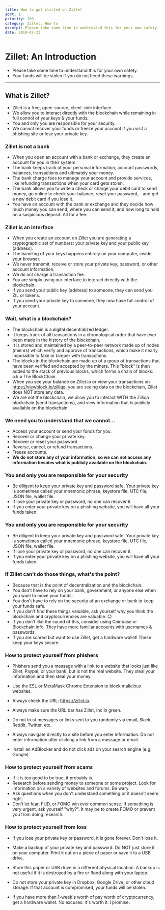 ```yaml
---
title: How to get started on Zillet
sort: 1
priority: 100
category: Zillet, How to
excerpt: Please take some time to understand this for your own safety. Your funds will be stolen if you do not heed these warnings. What is Zillet? Zillet is a free, open-source, client-side interface.
date: 2019-07-23
---
```



# Zillet: An Introduction

- Please take some time to understand this for your own safety.
- Your funds will be stolen if you do not heed these warnings.

<hr />

## What is Zillet?

- Zillet is a free, open-source, client-side interface.
- We allow you to interact directly with the blockchain while remaining in full control of your keys & your funds.
- You and only you are responsible for your security.
- We cannot recover your funds or freeze your account if you visit a phishing site or lose your private key.


### Zillet is not a bank

- When you open an account with a bank or exchange, they create an account for you in their system.
- The bank keeps track of your personal information, account passwords, balances, transactions and ultimately your money.
- The bank charge fees to manage your account and provide services, like refunding transactions when your card gets stolen.
- The bank allows you to write a check or charge your debit card to send money, go online to check your balance, reset your password, - and get a new debit card if you lose it.
- You have an account with the bank or exchange and they decide how much money you can send, where you can send it, and how long to hold on a suspicious deposit. All for a fee.


### Zillet is an interface

- When you create an account on Zillet you are generating a cryptographic set of numbers: your private key and your public key (address).
- The handling of your keys happens entirely on your computer, inside your browser.
- We never transmit, receive or store your private key, password, or other account information.
- We do not charge a transaction fee.
- You are simply using our interface to interact directly with the blockchain.
- If you send your public key (address) to someone, they can send you ZIL or tokens.
- If you send your private key to someone, they now have full control of your account.


### Wait, what is a blockchain?

- The blockchain is a digital decentralized ledger.
- It keeps track of all transactions in a chronological order that have ever been made in the history of the blockchain.
- It is stored and maintained by a peer-to-peer network made up of nodes (mienrs) which verify and approve of transactions, which make it nearly impossible to fake or tamper with transactions.
- The blocks in the blockchain are made up of a group of transactions that have been verified and accepted by the miners. This "block" is then added to the stack of previous blocks, which forms a chain of blocks: a.k.a The BlockChain.
- When you see your balance on Zillet.io or view your transactions on https://viewblock.io/zilliqa, you are seeing data on the blockchain, Zillet does NOT store any data.
- We are not the blockchain, we allow you to interact WITH the Zilliqa blockchain (send transactions), and view information that is publicly available on the blockchain


### We need you to understand that we cannot...

- Access your account or send your funds for you.
- Recover or change your private key.
- Recover or reset your password.
- Reverse, cancel, or refund transactions.
- Freeze accounts.
- **We do not store any of your information, so we can not access any information besides what is publicly available on the blockchain.**

### **You** and **only you** are responsible for your security

* Be diligent to keep your private key and password safe. Your private key is sometimes called your mnemonic phrase, keystore file, UTC file, JSON file, wallet file.
* If lose your private key or password, no one can recover it.
* If you enter your private key on a phishing website, you will have all your funds taken.

### **You** and **only you** are responsible for your security

* Be diligent to keep your private key and password safe. Your private key is sometimes called your mnemonic phrase, keystore file, UTC file, JSON file, wallet file.
* If lose your private key or password, no one can recover it.
* If you enter your private key on a phishing website, you will have all your funds taken.

### If Zillet can't do those things, what's the point?

- Because that is the point of decentralization and the blockchain.
- You don't have to rely on your bank, government, or anyone else when you want to move your funds.
- You don't have to rely on the security of an exchange or bank to keep your funds safe.
- If you don't find these things valuable, ask yourself why you think the blockchain and cryptocurrencies are valuable. 😉
- If you don't like the sound of this, consider using Coinbase or Blockchain.info. They have more familiar accounts with usernames & passwords.
- If you are scared but want to use Zillet, get a hardware wallet! These keep your keys secure.


### How to protect yourself from phishers

- Phishers send you a message with a link to a website that looks just like Zillet, Paypal, or your bank, but is not the real website. They steal your information and then steal your money.

- Use the ESL or MetaMask Chrome Extension to block malicious websites.
- Always check the URL: https://zillet.io.
- Always make sure the URL bar has Zillet, Inc in green.
- Do not trust messages or links sent to you randomly via email, Slack, Reddit, Twitter, etc.
- Always navigate directly to a site before you enter information. Do not enter information after clicking a link from a message or email.
- Install an AdBlocker and do not click ads on your search engine (e.g. Google).


### How to protect yourself from scams

- If it is too good to be true, it probably is.
- Research before sending money to someone or some project. Look for information on a variety of websites and forums. Be wary.
- Ask questions when you don't understand something or it doesn't seem right.
- Don't let fear, FUD, or FOMO win over common sense. If something is very urgent, ask yourself "why?". It may be to create FOMO or prevent you from doing research.


### How to protect yourself from loss

- If you lose your private key or password, it is gone forever. Don't lose it.

- Make a backup of your private key and password. Do NOT just store it on your computer. Print it out on a piece of paper or save it to a USB drive.
- Store this paper or USB drive in a different physical location. A backup is not useful if it is destroyed by a fire or flood along with your laptop.
- Do not store your private key in Dropbox, Google Drive, or other cloud storage. If that account is compromised, your funds will be stolen.
- If you have more than 1-week's worth of pay worth of cryptocurrency, get a hardware wallet. No excuses. It's worth it. I promise.
